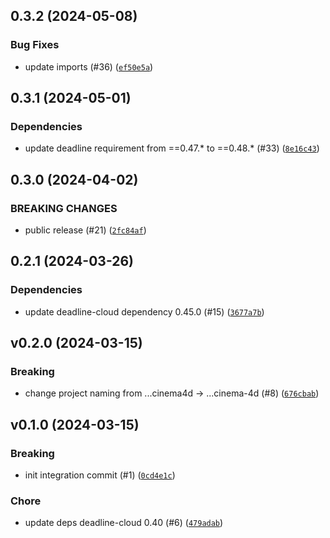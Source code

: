 ## 0.3.2 (2024-05-08)



### Bug Fixes
* update imports (#36) ([`ef50e5a`](https://github.com/aws-deadline/deadline-cloud-for-cinema-4d/commit/ef50e5ae7745addcb601b7dc7d91304a4d307dff))

## 0.3.1 (2024-05-01)

### Dependencies
* update deadline requirement from ==0.47.* to ==0.48.* (#33) ([`8e16c43`](https://github.com/aws-deadline/deadline-cloud-for-cinema-4d/commit/8e16c437872e81162a79ba2c220397cc180deddb))


## 0.3.0 (2024-04-02)

### BREAKING CHANGES
* public release (#21) ([`2fc84af`](https://github.com/aws-deadline/deadline-cloud-for-cinema-4d/commit/2fc84affe0206687d08915c8301f0cbd8882f075))



## 0.2.1 (2024-03-26)

### Dependencies
* update deadline-cloud dependency 0.45.0 (#15) ([`3677a7b`](https://github.com/aws-deadline/deadline-cloud-for-cinema-4d/pull/15/commits/3677a7b7e1e73939ecae6987fbdc4bc4842c38ec))

## v0.2.0 (2024-03-15)

### Breaking
* change project naming from ...cinema4d -&gt; ...cinema-4d (#8) ([`676cbab`](https://github.com/aws-deadline/deadline-cloud-for-cinema-4d/commit/676cbab3b6fb10054d4e9c987c137aa40736921f))

## v0.1.0 (2024-03-15)

### Breaking
* init integration commit (#1) ([`0cd4e1c`](https://github.com/aws-deadline/deadline-cloud-for-cinema-4d/commit/0cd4e1ccab0398090e3878f9c27123acf00748df))

### Chore
* update deps deadline-cloud 0.40 (#6) ([`479adab`](https://github.com/aws-deadline/deadline-cloud-for-cinema-4d/commit/479adab182a2072d002ad960e1e32c91cf3dfa07))

